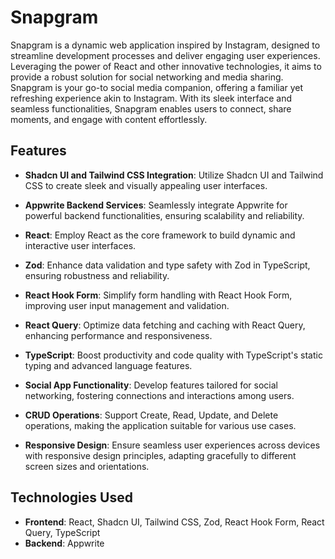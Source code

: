 # Snapgram

Snapgram is a dynamic web application inspired by Instagram, designed to streamline development processes and deliver engaging user experiences. Leveraging the power of React and other innovative technologies, it aims to provide a robust solution for social networking and media sharing.
Snapgram is your go-to social media companion, offering a familiar yet refreshing experience akin to Instagram. With its sleek interface and seamless functionalities, Snapgram enables users to connect, share moments, and engage with content effortlessly.

## Features

- **Shadcn UI and Tailwind CSS Integration**: Utilize Shadcn UI and Tailwind CSS to create sleek and visually appealing user interfaces.
  
- **Appwrite Backend Services**: Seamlessly integrate Appwrite for powerful backend functionalities, ensuring scalability and reliability.
  
- **React**: Employ React as the core framework to build dynamic and interactive user interfaces.
  
- **Zod**: Enhance data validation and type safety with Zod in TypeScript, ensuring robustness and reliability.
  
- **React Hook Form**: Simplify form handling with React Hook Form, improving user input management and validation.
  
- **React Query**: Optimize data fetching and caching with React Query, enhancing performance and responsiveness.
  
- **TypeScript**: Boost productivity and code quality with TypeScript's static typing and advanced language features.
  
- **Social App Functionality**: Develop features tailored for social networking, fostering connections and interactions among users.
  
- **CRUD Operations**: Support Create, Read, Update, and Delete operations, making the application suitable for various use cases.
  
- **Responsive Design**: Ensure seamless user experiences across devices with responsive design principles, adapting gracefully to different screen sizes and orientations.

## Technologies Used

- **Frontend**: React, Shadcn UI, Tailwind CSS, Zod, React Hook Form, React Query, TypeScript
- **Backend**: Appwrite
